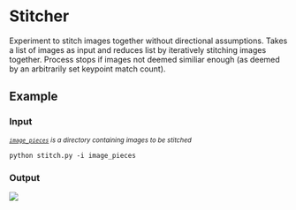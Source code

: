# Stitcher

Experiment to stitch images together without directional assumptions.  Takes a list of images as input and reduces list by iteratively stitching images together.  Process stops if images not deemed similiar enough (as deemed by an arbitrarily set keypoint match count).

## Example

### Input

<sub>*[`image_pieces`](image_pieces) is a directory containing images to be stitched*</sub>

```
python stitch.py -i image_pieces
```

### Output

![](readme/example_reduction.gif)
